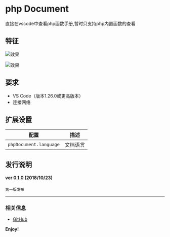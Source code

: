 # php Document

直接在vscode中查看php函数手册,暂时只支持php内置函数的查看

## 特征

![效果](https://user-images.githubusercontent.com/14969576/47369135-980bdf00-d715-11e8-9128-04f50ae668c9.png)

![效果](https://user-images.githubusercontent.com/14969576/47369256-de613e00-d715-11e8-9f3e-f584064b44a1.gif)

## 要求

* VS Code（版本1.26.0或更高版本）
* 连接网络

## 扩展设置

|配置 | 描述
|-----|------------
|`phpDocument.language`| 文档语言



## 发行说明

#### ver 0.1.0 (2018/10/23)
	第一版发布
-----------------------------------------------------------------------------------------------------------

### 相关信息

* [GitHub](https://github.com/AShujiao/vscode-phpDocumen.git)

**Enjoy!**
